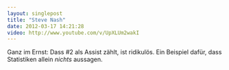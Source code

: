 ```yaml
---
layout: singlepost
title: "Steve Nash"
date: 2012-03-17 14:21:28
video: http://www.youtube.com/v/UpXLUm2wakI
---
```

Ganz im Ernst: Dass #2 als Assist zählt, ist ridikulös. Ein Beispiel dafür, dass Statistiken allein *nichts* aussagen.